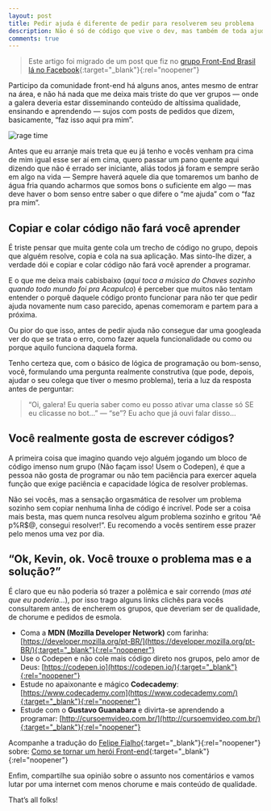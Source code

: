 ```yaml
---
layout: post
title: Pedir ajuda é diferente de pedir para resolverem seu problema
description: Não é só de código que vive o dev, mas também de toda ajuda de bom coração
comments: true
---
```


> Este artigo foi migrado de um post que fiz no [grupo Front-End Brasil lá no Facebook](https://www.facebook.com/groups/frontendbrasil/permalink/1262790657103017/){:target="_blank"}{:rel="noopener"}

Participo da comunidade front-end há alguns anos, antes mesmo de entrar na área, e não há nada que me deixa mais triste do que ver grupos — onde a galera deveria estar disseminando conteúdo de altíssima qualidade, ensinando e aprendendo — sujos com posts de pedidos que dizem, basicamente, “faz isso aqui pra mim”.

![rage time](https://miro.medium.com/max/600/1*F8EKuD8bffs5pQdYc7rjng.gif)

Antes que eu arranje mais treta que eu já tenho e vocês venham pra cima de mim igual esse ser aí em cima, quero passar um pano quente aqui dizendo que não é errado ser iniciante, aliás todos já foram e sempre serão em algo na vida — Sempre haverá aquele dia que tomaremos um banho de água fria quando acharmos que somos bons o suficiente em algo — mas deve haver o bom senso entre saber o que difere o “me ajuda” com o “faz pra mim”.

## Copiar e colar código não fará você aprender

É triste pensar que muita gente cola um trecho de código no grupo, depois que alguém resolve, copia e cola na sua aplicação. Mas sinto-lhe dizer, a verdade dói e copiar e colar código não fará você aprender a programar.

E o que me deixa mais cabisbaixo (*aqui toca a música do Chaves sozinho quando todo mundo foi pra Acapulco*) é perceber que muitos não tentam entender o porquê daquele código pronto funcionar para não ter que pedir ajuda novamente num caso parecido, apenas comemoram e partem para a próxima.

Ou pior do que isso, antes de pedir ajuda não consegue dar uma googleada ver do que se trata o erro, como fazer aquela funcionalidade ou como ou porque aquilo funciona daquela forma.

Tenho certeza que, com o básico de lógica de programação ou bom-senso, você, formulando uma pergunta realmente construtiva (que pode, depois, ajudar o seu colega que tiver o mesmo problema), teria a luz da resposta antes de perguntar:

> “Oi, galera! Eu queria saber como eu posso ativar uma classe só SE eu clicasse no bot…” — “se”? Eu acho que já ouvi falar disso…

## Você realmente gosta de escrever códigos?

A primeira coisa que imagino quando vejo alguém jogando um bloco de código imenso num grupo (Não façam isso! Usem o Codepen), é que a pessoa não gosta de programar ou não tem paciência para exercer aquela função que exige paciência e capacidade lógica de resolver problemas.

Não sei vocês, mas a sensação orgasmática de resolver um problema sozinho sem copiar nenhuma linha de código é incrível. Pode ser a coisa mais besta, mas quem nunca resolveu algum problema sozinho e gritou “Aê p%R$@, consegui resolver!”. Eu recomendo a vocês sentirem esse prazer pelo menos uma vez por dia.

## “Ok, Kevin, ok. Você trouxe o problema mas e a solução?”

É claro que eu não poderia só trazer a polêmica e sair correndo (*mas até que eu poderia…*), por isso trago alguns links clichês para vocês consultarem antes de encherem os grupos, que deveriam ser de qualidade, de chorume e pedidos de esmola.

- Coma a **MDN (Mozilla Developer Network)** com farinha: [https://developer.mozilla.org/pt-BR/](https://developer.mozilla.org/pt-BR/){:target="_blank"}{:rel="noopener"}
- Use o Codepen e não cole mais código direto nos grupos, pelo amor de Deus: [https://codepen.io](https://codepen.io/){:target="_blank"}{:rel="noopener"}
- Estude no apaixonante e mágico **Codecademy**: [https://www.codecademy.com](https://www.codecademy.com/){:target="_blank"}{:rel="noopener"}
- Estude com o **Gustavo Guanabara** e divirta-se aprendendo a programar: [http://cursoemvideo.com.br/](http://cursoemvideo.com.br/){:target="_blank"}{:rel="noopener"}

Acompanhe a tradução do [Felipe Fialho](https://www.felipefialho.com/){:target="_blank"}{:rel="noopener"} sobre: [Como se tornar um herói Front-end](https://www.felipefialho.com/blog/2016/do-zero-a-heroi-do-front-end-parte-1){:target="_blank"}{:rel="noopener"}

Enfim, compartilhe sua opinião sobre o assunto nos comentários e vamos lutar por uma internet com menos chorume e mais conteúdo de qualidade.

That’s all folks!

